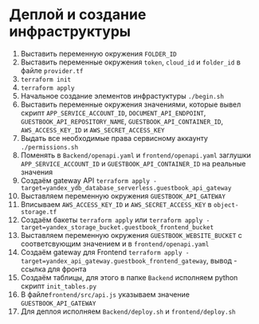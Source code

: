 # Деплой и создание инфраструктуры

1. Выставить переменную окружения `FOLDER_ID`
2. Выставить переменные окружения `token`, `cloud_id` и `folder_id` в файле `provider.tf`
3. `terraform init`
4. `terraform apply`
5. Начальное создание элементов инфрастуктуры `./begin.sh`
6. Выставить переменные окружения значениями, которые вывел скрипт
`APP_SERVICE_ACCOUNT_ID`, `DOCUMENT_API_ENDPOINT`, `GUESTBOOK_API_REPOSITORY_NAME`, `GUESTBOOK_API_CONTAINER_ID`, `AWS_ACCESS_KEY_ID` и `AWS_SECRET_ACCESS_KEY`
7. Выдать все необходимые права сервисному аккаунту `./permissions.sh`
8. Поменять в `Backend/openapi.yaml` и `frontend/openapi.yaml` заглушки `APP_SERVICE_ACCOUNT_ID` и `GUESTBOOK_API_CONTAINER_ID` на реальные значения
9. Создаём gateway API `terraform apply -target=yandex_ydb_database_serverless.guestbook_api_gateway`
10. Выставляем переменную окружения `GUESTBOOK_API_GATEWAY` 
11. Вписываем `AWS_ACCESS_KEY_ID` и `AWS_SECRET_ACCESS_KEY` в `object-storage.tf`
12. Создаём бакеты `terraform apply` или `terraform apply -target=yandex_storage_bucket.guestbook_frontend_bucket` 
13. Выставляем переменную окружения `GUESTBOOK_WEBSITE_BUCKET` с соответсвующим значением и в `frontend/openapi.yaml`
14. Создаём gateway для Frontend `terraform apply -target=yandex_api_gateway.guestbook_frontend_gateway`, вывод - ссылка для фронта
15. Создаём таблицы, для этого в папке `Backend` исполняем python скрипт `init_tables.py` 
16. В файле`frontend/src/api.js` указываем значение `GUESTBOOK_API_GATEWAY` 
17. Для деплоя исполняем `Backend/deploy.sh` и `frontend/deploy.sh` 
